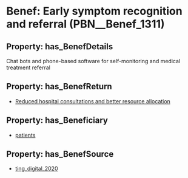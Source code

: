 # Benef: __Early symptom recognition and referral__ (PBN__Benef_1311)

## Property: has_BenefDetails

Chat bots and phone-based software for self-monitoring and medical treatment referral

## Property: has_BenefReturn

* [Reduced hospital consultations and better resource allocation](../BenefReturn/PBN__BenefReturn_1481)

## Property: has_Beneficiary

* [patients](../Stakeholder/PBN__Stakeholder_31)

## Property: has_BenefSource

* [ting_digital_2020](../Article/PBN__Article_278)

